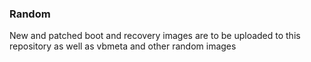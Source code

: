 ### Random 
New and patched boot and recovery images are to be uploaded to this repository as well as vbmeta and other random images

